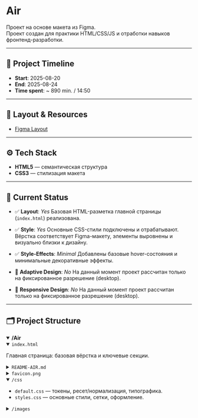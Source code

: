 # Air

Проект на основе макета из Figma.  
Проект создан для практики HTML/CSS/JS и отработки навыков фронтенд-разработки.

---

## 📅 Project Timeline
- **Start**: 2025-08-20
- **End**: 2025-08-24 
- **Time spent**: ~ 890 min. / 14:50

---

## 🎨 Layout & Resources
- [Figma Layout](https://www.figma.com/design/IO4NuK0c0802b7tA8BHT6c/Air--?node-id=0-3&t=w4SKwvVS8ftn8Tp4-0)

---

## ⚙️ Tech Stack
- **HTML5** — семантическая структура
- **CSS3** — стилизация макета

---

## 📌 Current Status

- ✅ **Layout**: *Yes*
  Базовая HTML-разметка главной страницы (`index.html`) реализована.

- ✅ **Style**: *Yes*
  Основные CSS-стили подключены и отрабатывают. Вёрстка соответствует Figma-макету, элементы выровнены и визуально близки к дизайну.

- ✅ **Style-Effects**: *Minimal*
  Добавлены базовые hover-состояния и минимальные декоративные эффекты.

- 🚫 **Adaptive Design**: *No*
  На данный момент проект рассчитан только на фиксированное разрешение (desktop).

- 🚫 **Responsive Design**: *No*
  На данный момент проект рассчитан только на фиксированное разрешение (desktop).

---

## 🗂 Project Structure

<details open>
  <summary><strong>/Air</strong></summary>

  <details open>
    <summary><code>index.html</code></summary>
    <p>Главная страница: базовая вёрстка и ключевые секции.</p>
  </details>

  <details>
    <summary><code>README-AIR.md</code></summary>
    <p>Документация проекта: структура, тайминг, прогресс.</p>
  </details>

  <details>
    <summary><code>favicon.png</code></summary>
    <p>Иконка сайта (PNG).</p>
  </details>

  <details open>
    <summary><code>/css</code></summary>
    <ul>
      <li><code>default.css</code> — токены, ресет/нормализация, типографика.</li>
      <li><code>styles.css</code> — основные стили, сетки, оформление.</li>
    </ul>
  </details>

  <details>
    <summary><code>/images</code></summary>
    <ul>
      <li><code>background/</code> — фоновые изображения</li>
      <li><code>content/</code> — контентные изображения</li>
      <li><code>decoration/</code> — декоративные элементы</li>
      <li><code>icons/</code> — UI-иконки</li>
      <li><code>logo/</code> — логотипы (SVG/PNG)</li>
    </ul>
  </details>
</details>
